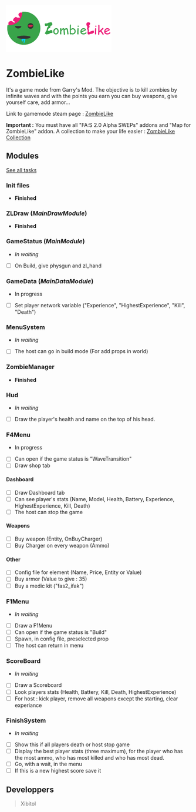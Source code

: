 ![ZombieLike logo with text](https://github.com/Xibitol/ZombieLike/blob/master/Logo/logo.png?raw=true)

# ZombieLike
It's a game mode from Garry's Mod. The objective is to kill zombies by infinite waves and with the points you earn you can buy weapons, give yourself care, add armor...

Link to gamemode steam page : [ZombieLike]()

**Important :** You must have all "FA:S 2.0 Alpha SWEPs" addons and "Map for ZombieLike" addon. A collection to make your life easier : [ZombieLike Collection](https://steamcommunity.com/sharedfiles/filedetails/?id=2119249878)

## Modules
[See all tasks](https://github.com/Xibitol/ZombieLike/blob/master/TASK.md)

### Init files
- **Finished**

### ZLDraw (_MainDrawModule_)
- **Finished**

### GameStatus (_MainModule_)
- _In waiting_
- [ ] On Build, give physgun and zl_hand

### GameData (_MainDataModule_)
- In progress
- [ ] Set player network variable ("Experience", "HighestExperience", "Kill", "Death")

### MenuSystem
- _In waiting_
- [ ] The host can go in build mode (For add props in world)

### ZombieManager
- **Finished**

### Hud
- _In waiting_
- [ ] Draw the player's health and name on the top of his head.

### F4Menu
- In progress
- [ ] Can open if the game status is "WaveTransition"
- [ ] Draw shop tab
#### Dashboard
- [ ] Draw Dashboard tab
- [ ] Can see player's stats (Name, Model, Health, Battery, Experience, HighestExperience, Kill, Death)
- [ ] The host can stop the game
#### Weapons
- [ ] Buy weapon (Entity, OnBuyCharger)
- [ ] Buy Charger on every weapon (Ammo)
#### Other
- [ ] Config file for element (Name, Price, Entity or Value)
- [ ] Buy armor (Value to give : 35)
- [ ] Buy a medic kit ("fas2_ifak")

### F1Menu
- _In waiting_
- [ ] Draw a F1Menu
- [ ] Can open if the game status is "Build"
- [ ] Spawn, in config file, preselected prop
- [ ] The host can return in menu

### ScoreBoard
- _In waiting_
- [ ] Draw a Scoreboard
- [ ] Look players stats (Health, Battery, Kill, Death, HighestExperience)
- [ ] For host : kick player, remove all weapons except the starting, clear experiance

### FinishSystem
- _In waiting_
- [ ] Show this if all players death or host stop game
- [ ] Display the best player stats (three maximum), for the player who has the most ammo, who has most killed and who has most dead.
- [ ] Go, with a wait, in the menu
- [ ] If this is a new highest score save it

## Developpers
> Xibitol
